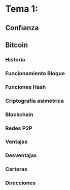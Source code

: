 # Tema 1:

## Confianza

## Bitcoin

### Historia

### Funcionamiento Bloque

### Funciones Hash

### Criptografía asimétrica

### Blockchain

### Redes P2P

### Ventajas

### Desventajas

### Carteras

### Direcciones